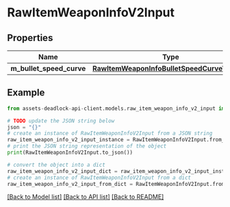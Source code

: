 # RawItemWeaponInfoV2Input


## Properties

Name | Type | Description | Notes
------------ | ------------- | ------------- | -------------
**m_bullet_speed_curve** | [**RawItemWeaponInfoBulletSpeedCurveV2Input**](RawItemWeaponInfoBulletSpeedCurveV2Input.md) |  | [optional] 

## Example

```python
from assets-deadlock-api-client.models.raw_item_weapon_info_v2_input import RawItemWeaponInfoV2Input

# TODO update the JSON string below
json = "{}"
# create an instance of RawItemWeaponInfoV2Input from a JSON string
raw_item_weapon_info_v2_input_instance = RawItemWeaponInfoV2Input.from_json(json)
# print the JSON string representation of the object
print(RawItemWeaponInfoV2Input.to_json())

# convert the object into a dict
raw_item_weapon_info_v2_input_dict = raw_item_weapon_info_v2_input_instance.to_dict()
# create an instance of RawItemWeaponInfoV2Input from a dict
raw_item_weapon_info_v2_input_from_dict = RawItemWeaponInfoV2Input.from_dict(raw_item_weapon_info_v2_input_dict)
```
[[Back to Model list]](../README.md#documentation-for-models) [[Back to API list]](../README.md#documentation-for-api-endpoints) [[Back to README]](../README.md)


